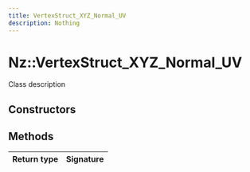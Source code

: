 ```yaml
---
title: VertexStruct_XYZ_Normal_UV
description: Nothing
---
```


# Nz::VertexStruct_XYZ_Normal_UV

Class description

## Constructors


## Methods

| Return type | Signature |
| ----------- | --------- |
